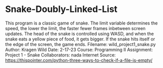 # Snake-Doubly-Linked-List



This program is a classic game of snake. The limit variable determines the speed, the lower the limit, the faster
fewer frames inbetween screen updates. The head of the snake is controlled using WASD, and when the snake eats
a yellow piece of food, it gets bigger. If the snake hits itself or the edge of the screen, the game ends.
Filename: wild_project1_snake.py
Author: Kragen Wild
Date: 2-17-23
Course: Programming II
Assignment: Project 1 - Snake
Collaborators: nada
Internet Source: https://thispointer.com/python-three-ways-to-check-if-a-file-is-empty/